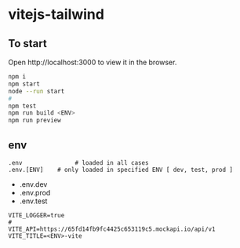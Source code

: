 # vitejs-tailwind

## To start

Open http://localhost:3000 to view it in the browser.

```sh
npm i
npm start
node --run start
#
npm test
npm run build <ENV>
npm run preview
```

## env

```.env
.env               # loaded in all cases
.env.[ENV]    # only loaded in specified ENV [ dev, test, prod ]
```

 * .env.dev
 * .env.prod
 * .env.test
 
```env
VITE_LOGGER=true
#
VITE_API=https://65fd14fb9fc4425c653119c5.mockapi.io/api/v1
VITE_TITLE=<ENV>-vite
```